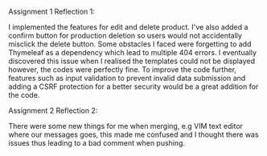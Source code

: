 Assignment 1 Reflection 1:

I implemented the features for edit and delete product. I've also added a confirm button for production deletion so users would not accidentally misclick the delete button.
Some obstacles I faced were forgetting to add Thymeleaf as a dependency which lead to multiple 404 errors. I eventually discovered this issue when I realised the templates could not be displayed however, the codes were perfectly fine.
To improve the code further, features such as input validation to prevent invalid data submission and adding a CSRF protection for a better security would be a great addition for the code.

Assignment 2 Reflection 2:

There were some new things for me when merging, e.g VIM text editor where our messages goes, this made me confused and I thought there was issues thus leading to a bad comment when pushing.
